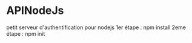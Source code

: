 # APINodeJs
petit serveur d'authentification pour nodejs
1er étape : npm install
2eme étape : npm init
